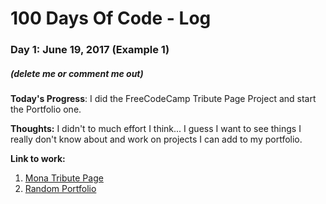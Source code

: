 # 100 Days Of Code - Log

### Day 1: June 19, 2017 (Example 1)
##### (delete me or comment me out)

**Today's Progress**: I did the FreeCodeCamp Tribute Page Project and start the Portfolio one.

**Thoughts:** I didn't to much effort I think... I guess I want to see things I really don't know about and work on projects I can add to my portfolio.

**Link to work:** 
1. [Mona Tribute Page](https://codepen.io/mbelisaire/pen/dRvmgZ)
2. [Random Portfolio](https://codepen.io/mbelisaire/pen/MopXpX)
